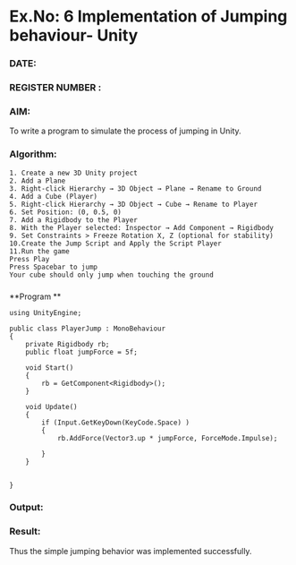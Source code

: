 # Ex.No: 6  Implementation of Jumping  behaviour- Unity
### DATE:                                                                            
### REGISTER NUMBER : 
### AIM: 
To write a program to simulate the process of jumping in Unity.
### Algorithm:
```
1. Create a new 3D Unity project
2. Add a Plane
3. Right-click Hierarchy → 3D Object → Plane → Rename to Ground
4. Add a Cube (Player)
5. Right-click Hierarchy → 3D Object → Cube → Rename to Player
6. Set Position: (0, 0.5, 0)
7. Add a Rigidbody to the Player
8. With the Player selected: Inspector → Add Component → Rigidbody
9. Set Constraints > Freeze Rotation X, Z (optional for stability)
10.Create the Jump Script and Apply the Script Player
11.Run the game
Press Play
Press Spacebar to jump
Your cube should only jump when touching the ground
```
###
**Program **
```
using UnityEngine;

public class PlayerJump : MonoBehaviour
{
    private Rigidbody rb;
    public float jumpForce = 5f;
    
    void Start()
    {
        rb = GetComponent<Rigidbody>();
    }

    void Update()
    {
        if (Input.GetKeyDown(KeyCode.Space) )
        {
            rb.AddForce(Vector3.up * jumpForce, ForceMode.Impulse);
            
        }
    }

   
}
```
### Output:









### Result:
Thus the simple jumping behavior was implemented successfully.
